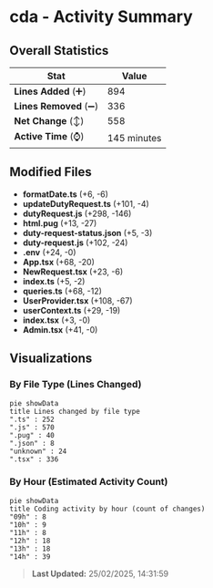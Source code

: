 # cda - Activity Summary 

## Overall Statistics

| Stat                   | Value                                                             |
| ---------------------- | ----------------------------------------------------------------- |
| **Lines Added** (➕)   | 894                                          |
| **Lines Removed** (➖) | 336                                        |
| **Net Change** (↕)    | 558                |
| **Active Time** (⌚)   | 145 minutes |


## Modified Files
- **formatDate.ts** (+6, -6)
- **updateDutyRequest.ts** (+101, -4)
- **dutyRequest.js** (+298, -146)
- **html.pug** (+13, -27)
- **duty-request-status.json** (+5, -3)
- **duty-request.js** (+102, -24)
- **.env** (+24, -0)
- **App.tsx** (+68, -20)
- **NewRequest.tsx** (+23, -6)
- **index.ts** (+5, -2)
- **queries.ts** (+68, -12)
- **UserProvider.tsx** (+108, -67)
- **userContext.ts** (+29, -19)
- **index.tsx** (+3, -0)
- **Admin.tsx** (+41, -0)

## Visualizations

### By File Type (Lines Changed)

```mermaid
pie showData
title Lines changed by file type
".ts" : 252
".js" : 570
".pug" : 40
".json" : 8
"unknown" : 24
".tsx" : 336
```

### By Hour (Estimated Activity Count)

```mermaid
pie showData
title Coding activity by hour (count of changes)
"09h" : 8
"10h" : 9
"11h" : 8
"12h" : 18
"13h" : 18
"14h" : 39
```


> **Last Updated:** 25/02/2025, 14:31:59